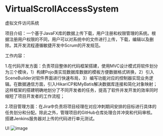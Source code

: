 # VirtualScrollAccessSystem
 虚拟文件访问系统

项目介绍：一个基于JavaFX库的数据上传下载，用户注册和权限管理的系统。根据注册用户权限的不同，用户可以对系统中的文件进行上传，下载，编辑以及删除。其开发流程遵循敏捷开发中Scrum的开发规范。

工作内容：

1.在代码开发方面：负责项目整体的代码框架搭建，使用MVC设计模式将软件划分为三个模块，1）构建Pojo类实现数据库数据的模板方便数据格式转换，2）引入SceneBuilder对软件界面进行快速布局，3）编写功能对应的控制器实现业务逻辑。在数据通信方面，引入HikariCP和MyBatis解决数据库连接和简化对象映射；这样框架的搭建明确地划分了不同开发者的任务，提高了软件并发开发的效率同时缩短了项目开发者的工作流程；

2.项目管理方面：在Jira中负责将项目经理在对应冲刺期间安排的目标进行具体的任务划分和分配。除此之外，管理项目的GitHub仓库处理合并冲突和代码审核。搭建Jenkins服务器对上传的代码进行单元测试。 


UI
![image](https://github.com/ForerunnerHao/virtualScrollAccessSystem/assets/43156626/d738e98d-04f9-4745-804e-8a1550c6f870)

